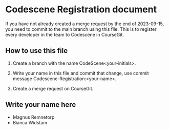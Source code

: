 # Codescene Registration document

If you have not already created a merge request by the end of 2023-09-15, you need to commit to the main branch using this file. This is to register every developer in the team to Codescene in CourseGit.

## How to use this file

1. Create a branch with the name CodeScene\<your-initials\>.

2. Write your name in this file and commit that change, use commit message Codescene-Registration:\<your-name\>.

3. Create a merge request on CourseGit.

## Write your name here
- Magnus Remnetorp
- Bianca Widstam
